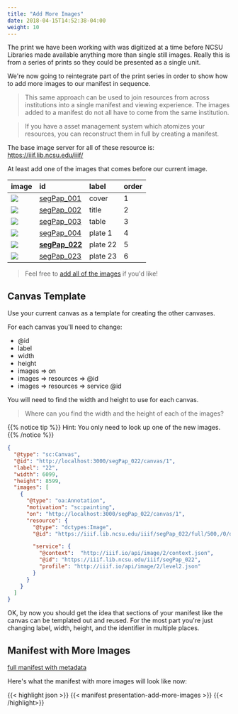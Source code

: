 ```yaml
---
title: "Add More Images"
date: 2018-04-15T14:52:38-04:00
weight: 10
---
```


The print we have been working with was digitized at a time before NCSU Libraries made available anything more than single still images. Really this is from a series of prints so they could be presented as a single unit.

We're now going to reintegrate part of the print series in order to show how to add more images to our manifest in sequence.

> This same approach can be used to join resources from across institutions into a single manifest and viewing experience. The images added to a manifest do not all have to come from the same institution.

> If you have a asset management system which atomizes your resources, you can reconstruct them in full by creating a manifest.

The base image server for all of these resource is: https://iiif.lib.ncsu.edu/iiif/

At least add one of the images that comes before our current image.

| image      | id                      | label    | order |
|:-----------|:------------------------|:---------|:------|
| ![][img1]  | [segPap_001][url1]      | cover    | 1     |
| ![][img2]  | [segPap_002][url2]      | title    | 2     |
| ![][img3]  | [segPap_003][url3]      | table    | 3     |
| ![][img4]  | [segPap_004][url4]      | plate 1  | 4     |
| ![][img22] | **[segPap_022][url22]** | plate 22 | 5     |
| ![][img23] | [segPap_023][url23]     | plate 23 | 6     |


> Feel free to [add all of the images](https://d.lib.ncsu.edu/collections/catalog?f%5Bclassification_facet%5D%5B%5D=E.+A.+S%C3%A9guy%27s+Papillons) if you'd like!

## Canvas Template

Use your current canvas as a template for creating the other canvases.

For each canvas you'll need to change:
- @id
- label
- width
- height
- images => on
- images => resources => @id
- images => resources => service @id

You will need to find the width and height to use for each canvas.

> Where can you find the width and the height of each of the images?

{{% notice tip %}}
Hint: You only need to look up one of the new images.
{{% /notice %}}

```json
{
  "@type": "sc:Canvas",
  "@id": "http://localhost:3000/segPap_022/canvas/1",
  "label": "22",
  "width": 6099,
  "height": 8599,
  "images": [
    {
      "@type": "oa:Annotation",
      "motivation": "sc:painting",
      "on": "http://localhost:3000/segPap_022/canvas/1",
      "resource": {
        "@type": "dctypes:Image",
        "@id": "https://iiif.lib.ncsu.edu/iiif/segPap_022/full/500,/0/default.jpg",

        "service": {
          "@context":  "http://iiif.io/api/image/2/context.json",
          "@id": "https://iiif.lib.ncsu.edu/iiif/segPap_022",
          "profile": "http://iiif.io/api/image/2/level2.json"
        }
      }
    }
  ]
}
```

OK, by now you should get the idea that sections of your manifest like the canvas can be templated out and reused. For the most part you're just changing label, width, height, and the identifier in multiple places.

## Manifest with More Images

[full manifest with metadata](/manifests/presentation-add-more-images.json)

Here's what the manifest with more images will look like now:

{{< highlight json >}}
{{< manifest presentation-add-more-images >}}
{{< /highlight>}}


[img1]: https://iiif.lib.ncsu.edu/iiif/segPap_001/full/175,/0/default.jpg
[url1]: https://d.lib.ncsu.edu/collections/catalog/segPap_001

[img2]: https://iiif.lib.ncsu.edu/iiif/segPap_002/full/175,/0/default.jpg
[url2]: https://d.lib.ncsu.edu/collections/catalog/segPap_002

[img3]: https://iiif.lib.ncsu.edu/iiif/segPap_003/full/175,/0/default.jpg
[url3]: https://d.lib.ncsu.edu/collections/catalog/segPap_003

[img4]: https://iiif.lib.ncsu.edu/iiif/segPap_004/full/175,/0/default.jpg
[url4]: https://d.lib.ncsu.edu/collections/catalog/segPap_004

[img22]: https://iiif.lib.ncsu.edu/iiif/segPap_022/full/175,/0/default.jpg
[url22]: https://d.lib.ncsu.edu/collections/catalog/segPap_022

[img23]: https://iiif.lib.ncsu.edu/iiif/segPap_023/full/175,/0/default.jpg
[url23]: https://d.lib.ncsu.edu/collections/catalog/segPap_023

<!-- #backlog:270 Find place to show example of manifest with images from two different institutions with labels like "fly like a butterfly and sting like a bee" with boxer from Villanova book -->
